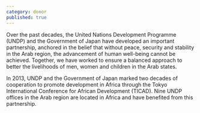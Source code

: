 ```yaml
---
category: donor
published: true
---
```


Over the past decades, the United Nations Development Programme (UNDP)
and the Government of Japan have developed an important partnership,
anchored in the belief that without peace, security and stability in the Arab
region, the advancement of human well-being cannot be achieved. Together,
we have worked to ensure a balanced approach to better the livelihoods of men, women and children in the Arab states.

In 2013, UNDP and the Government of Japan marked two decades of cooperation to promote development in Africa through the Tokyo International Conference for African Development (TICAD). Nine UNDP offices in the Arab region are located in Africa and have benefited from this partnership.